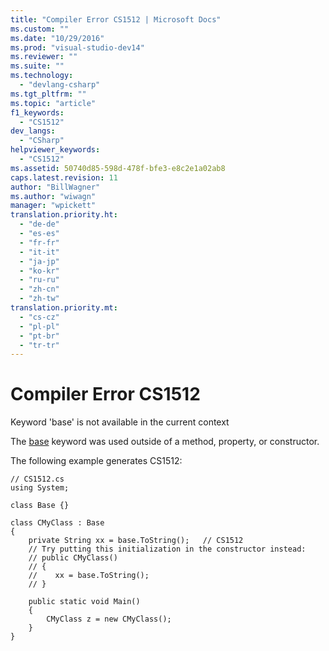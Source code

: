 ```yaml
---
title: "Compiler Error CS1512 | Microsoft Docs"
ms.custom: ""
ms.date: "10/29/2016"
ms.prod: "visual-studio-dev14"
ms.reviewer: ""
ms.suite: ""
ms.technology: 
  - "devlang-csharp"
ms.tgt_pltfrm: ""
ms.topic: "article"
f1_keywords: 
  - "CS1512"
dev_langs: 
  - "CSharp"
helpviewer_keywords: 
  - "CS1512"
ms.assetid: 50740d85-598d-478f-bfe3-e8c2e1a02ab8
caps.latest.revision: 11
author: "BillWagner"
ms.author: "wiwagn"
manager: "wpickett"
translation.priority.ht: 
  - "de-de"
  - "es-es"
  - "fr-fr"
  - "it-it"
  - "ja-jp"
  - "ko-kr"
  - "ru-ru"
  - "zh-cn"
  - "zh-tw"
translation.priority.mt: 
  - "cs-cz"
  - "pl-pl"
  - "pt-br"
  - "tr-tr"
---
```

# Compiler Error CS1512
Keyword 'base' is not available in the current context  
  
 The [base](../../csharp/language-reference/keywords/base.md) keyword was used outside of a method, property, or constructor.  
  
 The following example generates CS1512:  
  
```  
// CS1512.cs  
using System;  
  
class Base {}  
  
class CMyClass : Base  
{  
    private String xx = base.ToString();   // CS1512  
    // Try putting this initialization in the constructor instead:  
    // public CMyClass()  
    // {  
    //    xx = base.ToString();  
    // }  
  
    public static void Main()  
    {  
        CMyClass z = new CMyClass();  
    }  
}  
```